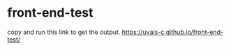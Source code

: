 # front-end-test


copy and run this link to get the output.
https://uvais-c.github.io/front-end-test/
